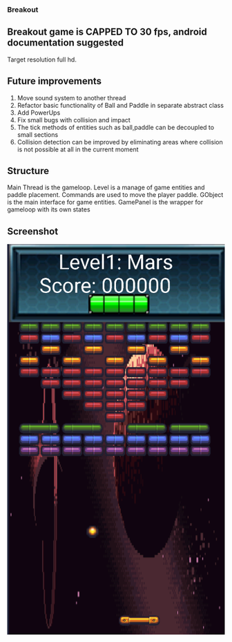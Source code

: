 ### Breakout
## Breakout game is CAPPED TO 30 fps, android documentation suggested
Target resolution full hd.
## Future improvements
1) Move sound system to another thread
2) Refactor basic functionality of Ball and Paddle in separate abstract class
3) Add PowerUps
4) Fix small bugs with collision and impact
5) The tick methods of entities such as ball,paddle can be decoupled to small sections
6) Collision detection can be improved by eliminating areas where collision is not possible at all in the current moment

## Structure
Main Thread is the gameloop. Level is a manage of game entities and paddle placement.
Commands are used to move the player paddle. GObject is the main interface for game entities.
GamePanel is the wrapper for gameloop with its own states

## Screenshot

![alt text](https://github.com/Paptop/Breakout/blob/master/Level1.PNG)
